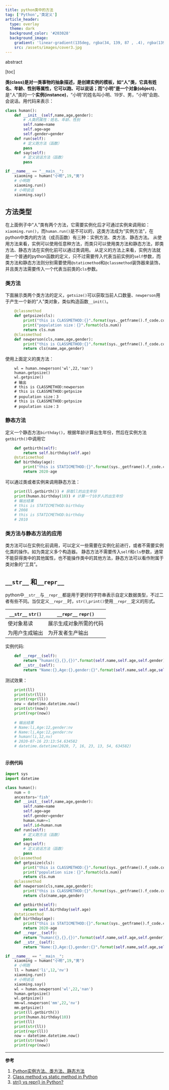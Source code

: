 ```yaml
---
title: python类中的方法
tag: ['Python','类定义']
article_header:
  type: overlay
  theme: dark
  background_color: '#203028'
  background_image:
    gradient: 'linear-gradient(135deg, rgba(34, 139, 87 , .4), rgba(139, 34, 139, .4))'
    src: /assets/images/cover3.jpg
---
```


abstract

[toc]

<!--more-->
**类(class)**是对一类事物的抽象描述，是创建实例的模板，如“人”类，它具有姓名、年龄、性别等属性，它可以跑、可以说话；而“小明”是一个**对象(object)**，是“人”类的一个**实例(instance)**，“小明”的姓名叫小明、19岁、男，“小明”会跑、会说话。用代码来表示：
```python
class human():
    def __init__(self,name,age,gender):
        # 人类的属性：姓名、年龄、性别
        self.name=name
        self.age=age
        self.gender=gender
    def run(self):
        # 定义跑方法（函数）
        pass
    def say(self):
        # 定义说话方法（函数）
        pass

if __name__ == "__main__":
    xiaoming = human("小明",19,"男")
    # 小明跑
    xiaoming.run()
    # 小明说话
    xiaoming.say()
```
## 方法类型
在上面例子中“人”类有两个方法，它需要实例化后才可通过实例来调用如：`xiaoming.run()`，而`human.run()`是不可以的，这类方法成为“实例方法”，在python中类内的方法（成员函数）有三种：实例方法、类方法、静态方法。
从使用方法来看，实例可以使用任意种方法，而类只可以使用类方法和静态方法，即类方法、静态方法在实例化前可以通过类调用。
从定义的方法上来看，实例方法就是一个普通的python函数的定义，只不过需要传入代表当前实例的`self`参数，而类方法和静态方法则分别需要使用`@staticmethod`和`@classmethod`装饰器来装饰，并且类方法需要传入一个代表当前类的`cls`参数。
### 类方法
下面展示类两个类方法的定义，`getsize()`可以获取当前人口数量、`newperson`用于产生一个新的“人”类对象，类似构造函数`__init()`。
```python
    @classmethod
    def getpsize(cls):
        print("this is CLASSMETHOD:{}".format(sys._getframe().f_code.co_name))
        print("population size：{}".format(cls.num))
        return cls.num
    @classmethod
    def newperson(cls,name,age,gender):
        print("this is CLASSMETHOD:{}".format(sys._getframe().f_code.co_name))
        return cls(name,age,gender)
```
使用上面定义的类方法：
```pythn=on
    wl = human.newperson('wl',22,'nan')
    human.getpsize()
    wl.getpsize()
    # 输出
    # this is CLASSMETHOD:newperson
    # this is CLASSMETHOD:getpsize
    # population size：3
    # this is CLASSMETHOD:getpsize
    # population size：3
```

### 静态方法
定义一个静态方法`birthday()`，根据年龄计算出生年份，然后在实例方法`getbirth()`中调用它
```python
    def getbirth(self):
        return self.birthday(self.age)
    @staticmethod
    def birthday(age):
        print("this is STATICMETHOD:{}".format(sys._getframe().f_code.co_name))
        return 2020-age
```
可以通过类或者实例来调用静态方法：
```python
    print(ll.getbirth()) # 获取ll的出生年份
    print(human.birthday(10)) # 计算一个10岁人的出生年份
    # 输出结果
    # this is STATICMETHOD:birthday
    # 2008
    # this is STATICMETHOD:birthday
    # 2010
```
### 类方法与静态方法的应用
类方法可以在实例化前调用，可以定义一些需要在实例化前进行，或者不需要实例化类的操作。如为类定义多个构造器。
静态方法不需要传入`self`和`cls`参数，通常不能获得类中的其他属性，也不能操作类中的其他方法，静态方法可以看作附属于类对象的“工具”。


## `__str__` 和`__repr__`
python中`__str__`与`__repr__`都是用于更好的字符串表示自定义数据类型，不过二者有些不同。当仅定义`__repr__`时，`str()`,`print()`使用`__repr__`定义的形式。

| `__str__` `str()` | `__repr__` `repr()` |
| ----------------- | ------------------- |
|使对象易读  | 展示生成对象所需的代码|
|为用户生成输出  |为开发者生产输出|

实例代码:
```python
    def __repr__(self):
        return "human({},{},{})".format(self.name,self.age,self.gender)
    def __str__(self):
        return "Name:{},Age:{},gender:{}".format(self.name,self.age,self.gender)
```
测试效果：
```python
    print(ll)
    print(str(ll))
    print(repr(ll))
    now = datetime.datetime.now()
    print(str(now))
    print(repr(now))
    
    # 输出结果
    # Name:li,Age:12,gender:nv
    # Name:li,Age:12,gender:nv
    # human(li,12,nv)
    # 2020-07-16 23:13:54.634582
    # datetime.datetime(2020, 7, 16, 23, 13, 54, 634582)
    
```



#### 示例代码
```python
import sys
import datetime

class human():
    num = 0
    ancestors='fish'
    def __init__(self,name,age,gender):
        self.name=name
        self.age=age
        self.gender=gender
        human.num+=1
        self.id=human.num
    def run(self):
        # 定义跑方法（函数）
        pass
    def say(self):
        # 定义说话方法（函数）
        pass
    @classmethod
    def getpsize(cls):
        print("this is CLASSMETHOD:{}".format(sys._getframe().f_code.co_name))
        print("population size：{}".format(cls.num))
        return cls.num
    @classmethod
    def newperson(cls,name,age,gender):
        print("this is CLASSMETHOD:{}".format(sys._getframe().f_code.co_name))
        return cls(name,age,gender)

    def getbirth(self):
        return self.birthday(self.age)
    @staticmethod
    def birthday(age):
        print("this is STATICMETHOD:{}".format(sys._getframe().f_code.co_name))
        return 2020-age
    def __repr__(self):
        return "human({},{},{})".format(self.name,self.age,self.gender)
    def __str__(self):
        return "Name:{},Age:{},gender:{}".format(self.name,self.age,self.gender)

if __name__ == "__main__":
    xiaoming = human("小明",19,"男")
    # 小明跑
    ll = human('li',12,'nv')
    xiaoming.run()
    # 小明说话
    xiaoming.say()
    wl = human.newperson('wl',22,'nan')
    human.getpsize()
    wl.getpsize()
    mm=wl.newperson('mm',22,'nv')
    mm.getpsize()
    print(ll.getbirth())
    print(human.birthday(10))
    print(ll)
    print(str(ll))
    print(repr(ll))
    now = datetime.datetime.now()
    print(str(now))
    print(repr(now))
```



---

**参考**

1. [Python实例方法、类方法、静态方法](https://zhuanlan.zhihu.com/p/40162669)
2. [Class method vs static method in Python](https://www.tutorialspoint.com/class-method-vs-static-method-in-python)
2. [str() vs repr() in Python?](https://www.tutorialspoint.com/str-vs-repr-in-python)
